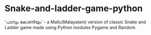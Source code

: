 # Snake-and-ladder-game-python
'പാമ്പും കോണിയും' - a Mallu(Malayalam) version of classic Snake and Ladder game made using Python modules Pygame and Random.

